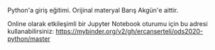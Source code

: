 Python'a giriş eğitimi. Orijinal materyal Barış Akgün'e aittir.

Online olarak etkileşimli bir Jupyter Notebook oturumu için bu adresi kullanabilirsiniz: https://mybinder.org/v2/gh/ercanserteli/ods2020-python/master
